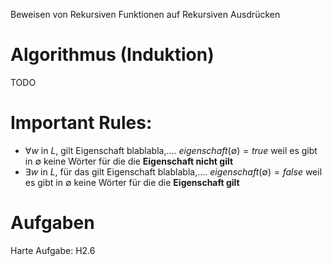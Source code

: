 Beweisen von Rekursiven Funktionen auf Rekursiven Ausdrücken

# Algorithmus (Induktion)


TODO


# Important Rules:
- $\forall w$ in $L$, gilt Eigenschaft blablabla,.... $eigenschaft(\emptyset)=true$ 
  weil es gibt in $\emptyset$ keine Wörter für die die **Eigenschaft nicht gilt**
- $\exists w$ in $L$, für das gilt Eigenschaft blablabla,.... $eigenschaft(\emptyset)=false$ 
  weil es gibt in $\emptyset$ keine Wörter für die die **Eigenschaft gilt**

# Aufgaben
Harte Aufgabe: H2.6



